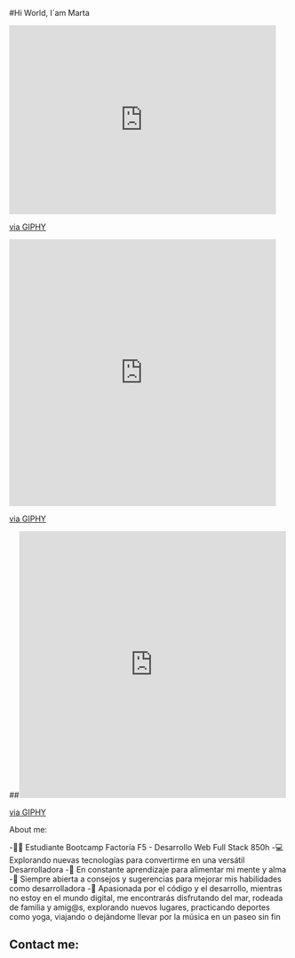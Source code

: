 #Hi World, I´am Marta 

<iframe src="https://giphy.com/embed/fwbZnTftCXVocKzfxR" width="480" height="340" frameBorder="0" class="giphy-embed" allowFullScreen></iframe><p><a href="https://giphy.com/gifs/PLCnext-plcnext-phoenixcontact-plcnexttechnology-fwbZnTftCXVocKzfxR">via GIPHY</a></p>

<iframe src="https://giphy.com/embed/l2JIeRIge5SQcpaP6" width="480" height="480" frameBorder="0" class="giphy-embed" allowFullScreen></iframe><p><a href="https://giphy.com/gifs/meetaiko-cats-unicorn-unikitty-l2JIeRIge5SQcpaP6">via GIPHY</a></p>

##<iframe src="https://giphy.com/embed/A4uJrXeDzvLJyVql7r" width="480" height="480" frameBorder="0" class="giphy-embed" allowFullScreen></iframe><p><a href="https://giphy.com/stickers/fun-star-yellow-A4uJrXeDzvLJyVql7r">via GIPHY</a></p> About me:

-👩‍🎓 Estudiante Bootcamp Factoría F5 - Desarrollo Web Full Stack 850h
-💻 Explorando nuevas tecnologías para convertirme en una versátil Desarrolladora
-🧠 En constante aprendizaje para alimentar mi mente y alma
-👀 Siempre abierta a consejos y sugerencias para mejorar mis habilidades como desarrolladora
-💞 Apasionada por el código y el desarrollo, mientras no estoy en el mundo digital, me encontrarás disfrutando del mar, rodeada de familia y amig@s, explorando nuevos lugares, practicando deportes como yoga, viajando o dejándome llevar por la música en un paseo sin fin

## Contact me:


